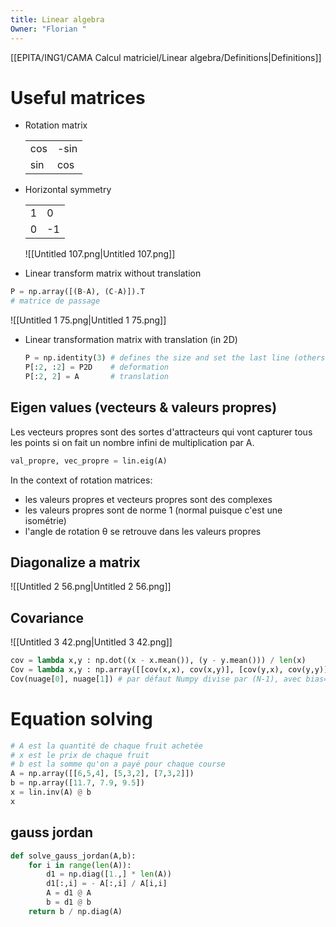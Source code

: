 ```yaml
---
title: Linear algebra
Owner: "Florian "
---
```

[[EPITA/ING1/CAMA Calcul matriciel/Linear algebra/Definitions|Definitions]]

# Useful matrices
- Rotation matrix
    
    |   |   |
    |---|---|
    |cos|-sin|
    |sin|cos|
    
- Horizontal symmetry
    
    |   |   |
    |---|---|
    |1|0|
    |0|-1|
    
    ![[Untitled 107.png|Untitled 107.png]]

    
- Linear transform matrix without translation
```Python
P = np.array([(B-A), (C-A)]).T 
# matrice de passage
```
![[Untitled 1 75.png|Untitled 1 75.png]]

- Linear transformation matrix with translation (in 2D)
    
    ```Python
    P = np.identity(3) # defines the size and set the last line (others will be overwritten)
    P[:2, :2] = P2D    # deformation
    P[:2, 2] = A       # translation
    ```
    
## Eigen values (vecteurs & valeurs propres)
Les vecteurs propres sont des sortes d'attracteurs qui vont capturer tous les points si on fait un nombre infini de multiplication par A.
```Python
val_propre, vec_propre = lin.eig(A)
```
In the context of rotation matrices:
- les valeurs propres et vecteurs propres sont des complexes
- les valeurs propres sont de norme 1 (normal puisque c'est une isométrie)
- l'angle de rotation θ se retrouve dans les valeurs propres
  
## Diagonalize a matrix
![[Untitled 2 56.png|Untitled 2 56.png]]

## Covariance
![[Untitled 3 42.png|Untitled 3 42.png]]

```Python
cov = lambda x,y : np.dot((x - x.mean()), (y - y.mean())) / len(x)
Cov = lambda x,y : np.array([[cov(x,x), cov(x,y)], [cov(y,x), cov(y,y)]])
Cov(nuage[0], nuage[1]) # par défaut Numpy divise par (N-1), avec bias=True il divise par N et donne ce résultat
```
# Equation solving
```Python
# A est la quantité de chaque fruit achetée
# x est le prix de chaque fruit
# b est la somme qu'on a payé pour chaque course
A = np.array([[6,5,4], [5,3,2], [7,3,2]])
b = np.array([11.7, 7.9, 9.5])
x = lin.inv(A) @ b
x 
```
## gauss jordan
```Python
def solve_gauss_jordan(A,b):
    for i in range(len(A)):
        d1 = np.diag([1.,] * len(A))
        d1[:,i] = - A[:,i] / A[i,i]
        A = d1 @ A
        b = d1 @ b
    return b / np.diag(A)
```